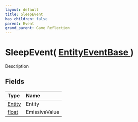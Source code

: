 ```yaml
---
layout: default
title: SleepEvent
has_children: false
parent: Event
grand_parent: Game Reflection
---
```

# SleepEvent( [ EntityEventBase ](/riftbreaker-wiki/docs/game-reflection/events/entity_event_base/) )
Description 

## Fields

| Type | Name |
|:----------|:--------------|
| [Entity](/riftbreaker-wiki/docs/game-reflection/classes/entity/) | Entity |
| [float](/riftbreaker-wiki/docs/game-reflection/components/float/) | EmissiveValue |

